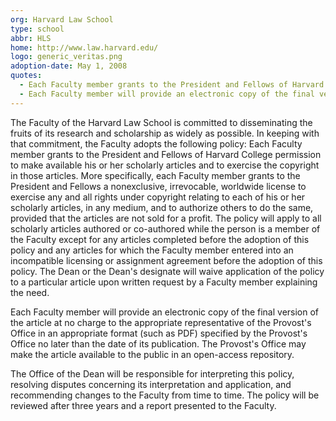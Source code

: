 ```yaml
---
org: Harvard Law School
type: school
abbr: HLS
home: http://www.law.harvard.edu/
logo: generic_veritas.png
adoption-date: May 1, 2008
quotes:
  - Each Faculty member grants to the President and Fellows of Harvard College permission to make available his or her scholarly articles and to exercise the copyright in those articles.
  - Each Faculty member will provide an electronic copy of the final version of the article... no later than the date of its publication.
---
```


The Faculty of the Harvard Law School is committed to disseminating the fruits of its research and scholarship as widely as possible. In keeping with that commitment, the Faculty adopts the following policy: Each Faculty member grants to the President and Fellows of Harvard College permission to make available his or her scholarly articles and to exercise the copyright in those articles. More specifically, each Faculty member grants to the President and Fellows a nonexclusive, irrevocable, worldwide license to exercise any and all rights under copyright relating to each of his or her scholarly articles, in any medium, and to authorize others to do the same, provided that the articles are not sold for a profit. The policy will apply to all scholarly articles authored or co-authored while the person is a member of the Faculty except for any articles completed before the adoption of this policy and any articles for which the Faculty member entered into an incompatible licensing or assignment agreement before the adoption of this policy. The Dean or the Dean's designate will waive application of the policy to a particular article upon written request by a Faculty member explaining the need.

Each Faculty member will provide an electronic copy of the final version of the article at no charge to the appropriate representative of the Provost's Office in an appropriate format (such as PDF) specified by the Provost's Office no later than the date of its publication. The Provost's Office may make the article available to the public in an open-access repository.

The Office of the Dean will be responsible for interpreting this policy, resolving disputes concerning its interpretation and application, and recommending changes to the Faculty from time to time. The policy will be reviewed after three years and a report presented to the Faculty.
